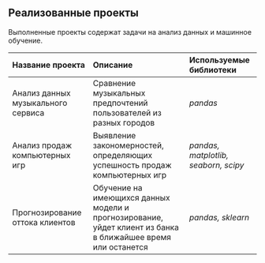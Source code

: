 ## Реализованные проекты

Выполненные проекты содержат задачи на анализ данных и машинное обучение.

| Название проекта | Описание | Используемые библиотеки | 
| :---------------------- | :---------------------- | :---------------------- |
| Анализ данных музыкального сервиса| Сравнение музыкальных предпочтений пользователей из разных городов| *pandas* |
| Анализ продаж компьютерных игр| Выявление закономерностей, определяющих успешность продаж компьютерных игр| *pandas, matplotlib, seaborn, scipy* |
| Прогнозирование оттока клиентов| Обучение на имеющихся данных модели и прогнозирование, уйдет клиент из банка в ближайшее время или останется| *pandas, sklearn* |
